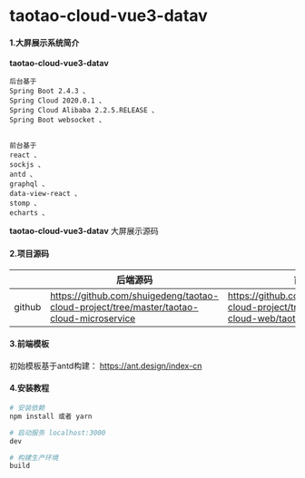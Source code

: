 
# taotao-cloud-vue3-datav

#### 1.大屏展示系统简介

**taotao-cloud-vue3-datav**
```
后台基于
Spring Boot 2.4.3 、
Spring Cloud 2020.0.1 、
Spring Cloud Alibaba 2.2.5.RELEASE 、
Spring Boot websocket 、


前台基于
react 、
sockjs 、
antd 、
graphql 、
data-view-react 、
stomp 、
echarts 、

```

**taotao-cloud-vue3-datav** 大屏展示源码

#### 2.项目源码

|     |   后端源码  |   前端源码  |
|---  |--- | --- |
|  github   |  https://github.com/shuigedeng/taotao-cloud-project/tree/master/taotao-cloud-microservice  |  https://github.com/shuigedeng/taotao-cloud-project/tree/master/taotao-cloud-web/taotao-cloud-vue3-datav   |


#### 3.前端模板

初始模板基于antd构建： https://ant.design/index-cn


#### 4.安装教程

``` bash
# 安装依赖
npm install 或者 yarn 

# 启动服务 localhost:3000
dev

# 构建生产环境
build
```

